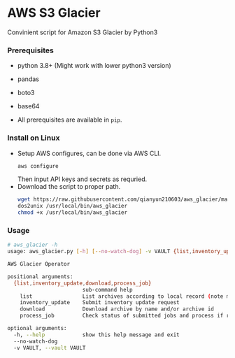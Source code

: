 # AWS S3 Glacier

Convinient script for Amazon S3 Glacier by Python3

### Prerequisites
- python 3.8+ (Might work with lower python3 version)
- pandas
- boto3
- base64

- All prerequisites are available in `pip`.

### Install on Linux
* Setup AWS configures, can be done via AWS CLI.
    ```bash
    aws configure
    ```
    Then input API keys and secrets as requried.
* Download the script to proper path.
    ```bash
    wget https://raw.githubusercontent.com/qianyun210603/aws_glacier/master/aws_glacier.py -O /usr/local/bin/aws_glacier
    dos2unix /usr/local/bin/aws_glacier
    chmod +x /usr/local/bin/aws_glacier
    ```

### Usage
```bash
# aws_glacier -h
usage: aws_glacier.py [-h] [--no-watch-dog] -v VAULT {list,inventory_update,download,process_job} ...

AWS Glacier Operator

positional arguments:
  {list,inventory_update,download,process_job}
                        sub-command help
    list                List archives according to local record (note might be outdated)
    inventory_update    Submit inventory update request
    download            Download archive by name and/or archive id
    process_job         Check status of submitted jobs and process if ready

optional arguments:
  -h, --help            show this help message and exit
  --no-watch-dog
  -v VAULT, --vault VAULT
```

